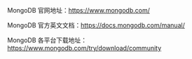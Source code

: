 MongoDB 官网地址：https://www.mongodb.com/

MongoDB 官方英文文档：https://docs.mongodb.com/manual/

MongoDB 各平台下载地址：https://www.mongodb.com/try/download/community